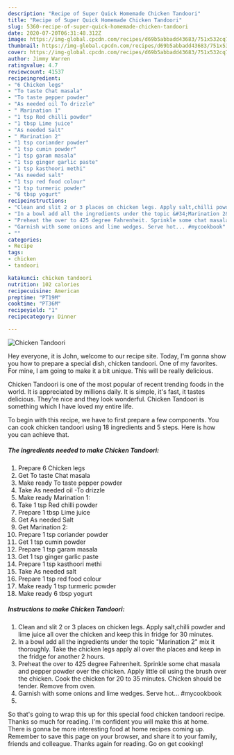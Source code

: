 ```yaml
---
description: "Recipe of Super Quick Homemade Chicken Tandoori"
title: "Recipe of Super Quick Homemade Chicken Tandoori"
slug: 5360-recipe-of-super-quick-homemade-chicken-tandoori
date: 2020-07-20T06:31:48.312Z
image: https://img-global.cpcdn.com/recipes/d69b5abbadd43683/751x532cq70/chicken-tandoori-recipe-main-photo.jpg
thumbnail: https://img-global.cpcdn.com/recipes/d69b5abbadd43683/751x532cq70/chicken-tandoori-recipe-main-photo.jpg
cover: https://img-global.cpcdn.com/recipes/d69b5abbadd43683/751x532cq70/chicken-tandoori-recipe-main-photo.jpg
author: Jimmy Warren
ratingvalue: 4.7
reviewcount: 41537
recipeingredient:
- "6 Chicken legs"
- "To taste Chat masala"
- "To taste pepper powder"
- "As needed oil To drizzle"
- " Marination 1"
- "1 tsp Red chilli powder"
- "1 tbsp Lime juice"
- "As needed Salt"
- " Marination 2"
- "1 tsp coriander powder"
- "1 tsp cumin powder"
- "1 tsp garam masala"
- "1 tsp ginger garlic paste"
- "1 tsp kasthoori methi"
- "As needed salt"
- "1 tsp red food colour"
- "1 tsp turmeric powder"
- "6 tbsp yogurt"
recipeinstructions:
- "Clean and slit 2 or 3 places on chicken legs. Apply salt,chilli powder and lime juice all over the chicken and keep this in fridge for 30 minutes."
- "In a bowl add all the ingredients under the topic &#34;Marination 2&#34; mix it thoroughly. Take the chicken legs apply all over the places and keep in the fridge for another 2 hours."
- "Preheat the over to 425 degree Fahrenheit. Sprinkle some chat masala and pepper powder over the chicken. Apply little oil using the brush over the chicken. Cook the chicken for 20 to 35 minutes. Chicken should be tender. Remove from oven."
- "Garnish with some onions and lime wedges. Serve hot... #mycookbook"
- ""
categories:
- Recipe
tags:
- chicken
- tandoori

katakunci: chicken tandoori 
nutrition: 102 calories
recipecuisine: American
preptime: "PT19M"
cooktime: "PT36M"
recipeyield: "1"
recipecategory: Dinner

---
```



![Chicken Tandoori](https://img-global.cpcdn.com/recipes/d69b5abbadd43683/751x532cq70/chicken-tandoori-recipe-main-photo.jpg)

Hey everyone, it is John, welcome to our recipe site. Today, I'm gonna show you how to prepare a special dish, chicken tandoori. One of my favorites. For mine, I am going to make it a bit unique. This will be really delicious.

Chicken Tandoori is one of the most popular of recent trending foods in the world. It is appreciated by millions daily. It is simple, it's fast, it tastes delicious. They're nice and they look wonderful. Chicken Tandoori is something which I have loved my entire life.




To begin with this recipe, we have to first prepare a few components. You can cook chicken tandoori using 18 ingredients and 5 steps. Here is how you can achieve that.

<!--inarticleads1-->

##### The ingredients needed to make Chicken Tandoori:

1. Prepare 6 Chicken legs
1. Get To taste Chat masala
1. Make ready To taste pepper powder
1. Take As needed oil -To drizzle
1. Make ready  Marination 1:
1. Take 1 tsp Red chilli powder
1. Prepare 1 tbsp Lime juice
1. Get As needed Salt
1. Get  Marination 2:
1. Prepare 1 tsp coriander powder
1. Get 1 tsp cumin powder
1. Prepare 1 tsp garam masala
1. Get 1 tsp ginger garlic paste
1. Prepare 1 tsp kasthoori methi
1. Take As needed salt
1. Prepare 1 tsp red food colour
1. Make ready 1 tsp turmeric powder
1. Make ready 6 tbsp yogurt




<!--inarticleads2-->

##### Instructions to make Chicken Tandoori:

1. Clean and slit 2 or 3 places on chicken legs. Apply salt,chilli powder and lime juice all over the chicken and keep this in fridge for 30 minutes.
1. In a bowl add all the ingredients under the topic &#34;Marination 2&#34; mix it thoroughly. Take the chicken legs apply all over the places and keep in the fridge for another 2 hours.
1. Preheat the over to 425 degree Fahrenheit. Sprinkle some chat masala and pepper powder over the chicken. Apply little oil using the brush over the chicken. Cook the chicken for 20 to 35 minutes. Chicken should be tender. Remove from oven.
1. Garnish with some onions and lime wedges. Serve hot... #mycookbook
1. 




So that's going to wrap this up for this special food chicken tandoori recipe. Thanks so much for reading. I'm confident you will make this at home. There is gonna be more interesting food at home recipes coming up. Remember to save this page on your browser, and share it to your family, friends and colleague. Thanks again for reading. Go on get cooking!
